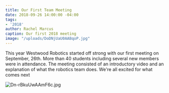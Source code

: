 ```yaml
---
title: Our First Team Meeting
date: 2018-09-26 14:00:00 -04:00
tags:
- '2018'
author: Rachel Marcus
caption: Our first 2018 meeting
image: "/uploads/DoDNjUaU0AABqoP.jpg"
---
```


This year Westwood Robotics started off strong with our first meeting on September, 26th. More than 40 students including several new members were in attendance. The meeting consisted of an introductory video and an explanation of what the robotics team does. We're all excited for what comes next 

![Dn-rBkuUwAAmF6c.jpg](/uploads/Dn-rBkuUwAAmF6c.jpg)